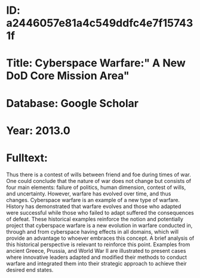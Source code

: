 # ID: a2446057e81a4c549ddfc4e7f157431f
# Title: Cyberspace Warfare:" A New DoD Core Mission Area"
# Database: Google Scholar
# Year: 2013.0
# Fulltext:
Thus there is a contest of wills between friend and foe during times of war.
One could conclude that the nature of war does not change but consists of four main elements: failure of politics, human dimension, contest of wills, and uncertainty.
However, warfare has evolved over time, and thus changes.
Cyberspace warfare is an example of a new type of warfare.
History has demonstrated that warfare evolves and those who adapted were successful while those who failed to adapt suffered the consequences of defeat.
These historical examples reinforce the notion and potentially project that cyberspace warfare is a new evolution in warfare conducted in, through and from cyberspace having effects in all domains, which will provide an advantage to whoever embraces this concept.
A brief analysis of this historical perspective is relevant to reinforce this point.
Examples from ancient Greece, Prussia, and World War II are illustrated to present cases where innovative leaders adapted and modified their methods to conduct warfare and integrated them into their strategic approach to achieve their desired end states.